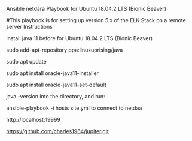 Ansible netdara Playbook for Ubuntu 18.04.2 LTS (Bionic Beaver)

#This playbook is for setting up version 5.x of the ELK Stack on a remote server
Instructions

install java 11 before for Ubuntu 18.04.2 LTS (Bionic Beaver)

sudo add-apt-repository ppa:linuxuprising/java

sudo apt update

sudo apt install oracle-java11-installer

sudo apt install oracle-java11-set-default

java -version
into the directory, and run:

ansible-playbook -i hosts site.yml
to connect to netdaa

http://localhost:19999

https://github.com/charles1964/jupiter.git
